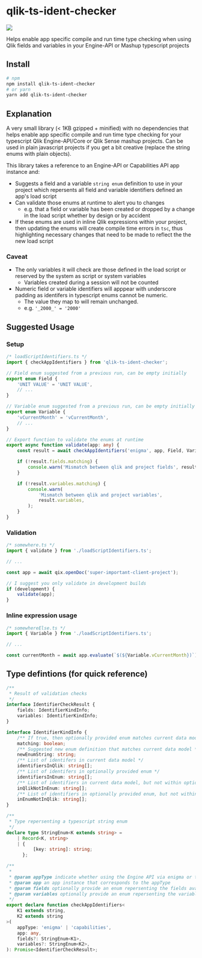 # qlik-ts-ident-checker

[![](https://img.shields.io/npm/v/qlik-ts-ident-checker.svg)](https://www.npmjs.com/package/qlik-ts-ident-checker)

Helps enable app specific compile and run time type checking when using Qlik
fields and variables in your Engine-API or Mashup typescript projects

## Install

```sh
# npm
npm install qlik-ts-ident-checker
# or yarn
yarn add qlik-ts-ident-checker
```

## Explanation

A very small library (< 1KB gzipped + minified) with no dependencies that helps
enable app specific compile and run time type checking for your typescript Qlik
Engine-API/Core or Qlik Sense mashup projects. Can be used in plain javascript
projects if you get a bit creative (replace the string enums with plain
objects).

This library takes a reference to an Engine-API or Capabilities API app instance
and:

-   Suggests a field and a variable `string enum` definition to use in your
    project which repersents all field and variable identifiers defined an app's
    load script
-   Can validate those enums at runtime to alert you to changes
    -   e.g. that a field or variable has been created or dropped by a change in
        the load script whether by design or by accident
-   If these enums are used in inline Qlik expressions within your project, then
    updating the enums will create compile time errors in `tsc`, thus
    highlighting necessary changes that need to be made to reflect the the new
    load script

### Caveat

-   The only variables it will check are those defined in the load script or
    reserved by the system as script or system variables
    -   Variables created during a session will not be counted
-   Numeric field or variable identifiers will apppear with underscore padding
    as identifers in typescript enums cannot be numeric.
    -   The value they map to will remain unchanged.
    -   e.g. `'_2000_' = '2000'`

## Suggested Usage

### Setup

```ts
/* loadScriptIdentifiers.ts */
import { checkAppIdentifiers } from 'qlik-ts-ident-checker';

// Field enum suggested from a previous run, can be empty initially
export enum Field {
    'UNIT VALUE' = 'UNIT VALUE',
    // ...
}

// Variable enum suggested from a previous run, can be empty initially
export enum Variable {
    'vCurrentMonth' = 'vCurrentMonth',
    // ...
}

// Export function to validate the enums at runtime
export async function validate(app: any) {
    const result = await checkAppIdentifiers('enigma', app, Field, Variable);

    if (!result.fields.matching) {
        console.warn('Mismatch between qlik and project fields', result.fields);
    }

    if (!result.variables.matching) {
        console.warn(
            'Mismatch between qlik and project variables',
            result.variables,
        );
    }
}
```

### Validation

```ts
/* somewhere.ts */
import { validate } from './loadScriptIdentifiers.ts';

// ...

const app = await qix.openDoc('super-important-client-project');

// I suggest you only validate in development builds
if (development) {
    validate(app);
}
```

### Inline expression usage

```ts
/* somewhereElse.ts */
import { Variable } from './loadScriptIdentifiers.ts';

// ...

const currentMonth = await app.evaluate(`$(${Variable.vCurrentMonth})`);
```

## Type defintions (for quick reference)

```ts
/**
 * Result of validation checks
 */
interface IdentifierCheckResult {
    fields: IdentifierKindInfo;
    variables: IdentifierKindInfo;
}

interface IdentifierKindInfo {
    /** If true, then optionally provided enum matches current data model */
    matching: boolean;
    /** Suggested new enum definition that matches current data model */
    newEnumString: string;
    /** List of identifers in current data model */
    identifiersInQlik: string[];
    /** List of identifers in optionally provided enum */
    identifiersInEnum: string[];
    /** List of identifiers in current data model, but not within optionally provided enum */
    inQlikNotInEnum: string[];
    /** List of identifiers in optionally provided enum, but not within the current data model */
    inEnumNotInQlik: string[];
}

/**
 * Type repersenting a typescript string enum
 */
declare type StringEnum<K extends string> =
    | Record<K, string>
    | {
          [key: string]: string;
      };

/**
 *
 * @param appType indicate whether using the Engine API via enigma or the Capabilities API
 * @param app an app instance that corresponds to the appType
 * @param fields optionally provide an enum repersenting the fields available in the data model to validate
 * @param variables optionally provide an enum repersenting the variables available in the data model to validate
 */
export declare function checkAppIdentifiers<
    K1 extends string,
    K2 extends string
>(
    appType: 'enigma' | 'capabilities',
    app: any,
    fields?: StringEnum<K1>,
    variables?: StringEnum<K2>,
): Promise<IdentifierCheckResult>;
```
